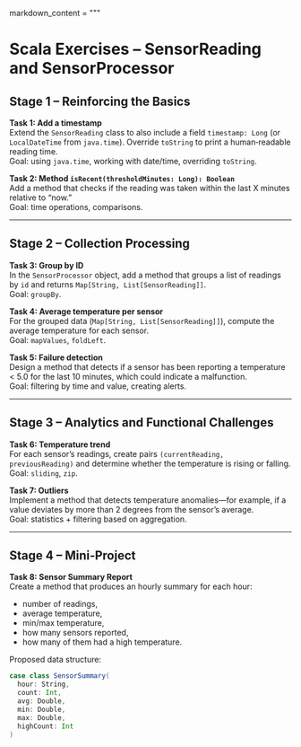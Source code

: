 markdown_content = """
# Scala Exercises – SensorReading and SensorProcessor

## Stage 1 – Reinforcing the Basics

**Task 1: Add a timestamp**  
Extend the `SensorReading` class to also include a field `timestamp: Long` (or `LocalDateTime` from `java.time`). Override `toString` to print a human‑readable reading time.  
Goal: using `java.time`, working with date/time, overriding `toString`.

**Task 2: Method `isRecent(thresholdMinutes: Long): Boolean`**  
Add a method that checks if the reading was taken within the last X minutes relative to “now.”  
Goal: time operations, comparisons.

---

## Stage 2 – Collection Processing

**Task 3: Group by ID**  
In the `SensorProcessor` object, add a method that groups a list of readings by `id` and returns `Map[String, List[SensorReading]]`.  
Goal: `groupBy`.

**Task 4: Average temperature per sensor**  
For the grouped data (`Map[String, List[SensorReading]]`), compute the average temperature for each sensor.  
Goal: `mapValues`, `foldLeft`.

**Task 5: Failure detection**  
Design a method that detects if a sensor has been reporting a temperature < 5.0 for the last 10 minutes, which could indicate a malfunction.  
Goal: filtering by time and value, creating alerts.

---

## Stage 3 – Analytics and Functional Challenges

**Task 6: Temperature trend**  
For each sensor’s readings, create pairs `(currentReading, previousReading)` and determine whether the temperature is rising or falling.  
Goal: `sliding`, `zip`.

**Task 7: Outliers**  
Implement a method that detects temperature anomalies—for example, if a value deviates by more than 2 degrees from the sensor’s average.  
Goal: statistics + filtering based on aggregation.

---

## Stage 4 – Mini‑Project

**Task 8: Sensor Summary Report**  
Create a method that produces an hourly summary for each hour:
- number of readings,
- average temperature,
- min/max temperature,
- how many sensors reported,
- how many of them had a high temperature.

Proposed data structure:
```scala
case class SensorSummary(
  hour: String,
  count: Int,
  avg: Double,
  min: Double,
  max: Double,
  highCount: Int
)
